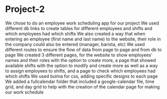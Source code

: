 # Project-2
We chose to do an employee work scheduling app for our project
We used different db links to create tables for different employees and shifts and which employees had which shifts 
We also created a way that when entering an employee (first name and last name) to the website, their role in the company could also be entered (manager, barista, etc)
We used different routes to ensure the flow of data from page to page and from db to page 
We created 3 different pages, for the website to show employees' names and their roles with the option to create more, a page that showed available shifts with the option to modify and create more as well as a way to assign employees to shifts, and a page to check which employees had which shifts 
We used bulma for css, adding specific designs to each page
We added a fullcalendar folder that included a google-calendar file, time grid, and day grid to help with the creation of the calendar page for making our work schedule
